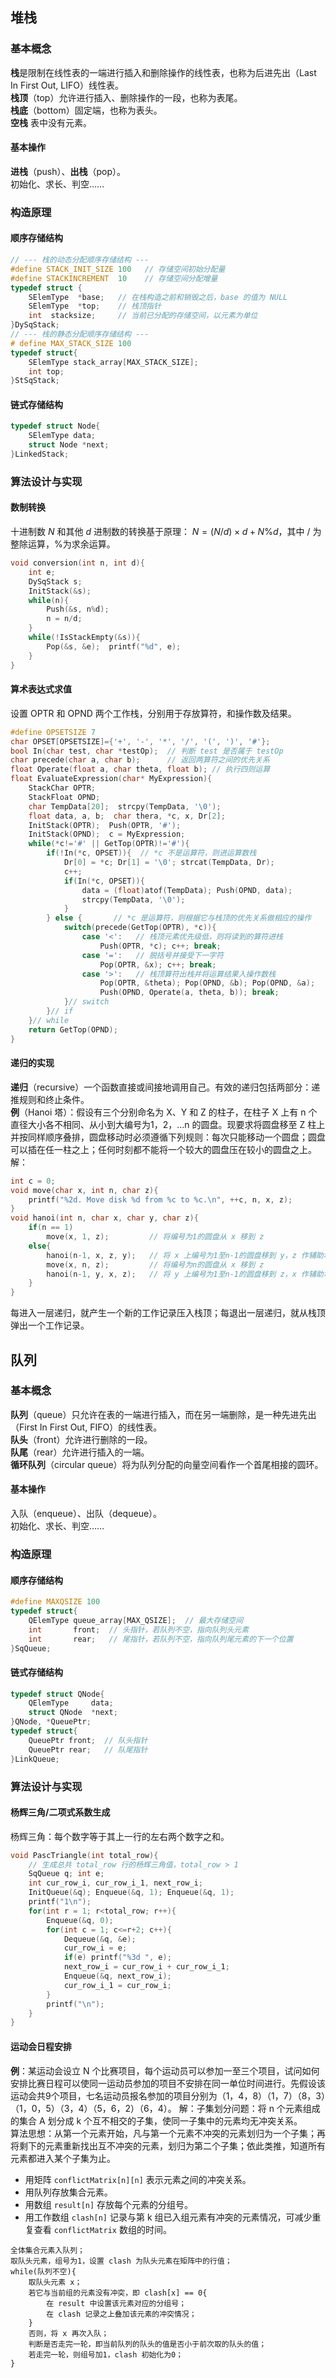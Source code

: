 ## 堆栈
### 基本概念
**栈**是限制在线性表的一端进行插入和删除操作的线性表，也称为后进先出（Last In First Out, LIFO）线性表。  
**栈顶**（top）允许进行插入、删除操作的一段，也称为表尾。  
**栈底**（bottom）固定端，也称为表头。  
**空栈** 表中没有元素。

#### 基本操作
**进栈**（push）、**出栈**（pop）。  
初始化、求长、判空……

### 构造原理
#### 顺序存储结构
``` c
// --- 栈的动态分配顺序存储结构 ---
#define STACK_INIT_SIZE 100   // 存储空间初始分配量
#define STACKINCREMENT  10    // 存储空间分配增量
typedef struct {
    SElemType  *base;   // 在栈构造之前和销毁之后，base 的值为 NULL
    SElemType  *top;    // 栈顶指针
    int  stacksize;     // 当前已分配的存储空间，以元素为单位
}DySqStack;
// --- 栈的静态分配顺序存储结构 ---
# define MAX_STACK_SIZE 100
typedef struct{
    SElemType stack_array[MAX_STACK_SIZE];
    int top;
}StSqStack;
```

#### 链式存储结构
``` c
typedef struct Node{
    SElemType data;
    struct Node *next;
}LinkedStack;
```

### 算法设计与实现
#### 数制转换
十进制数 $N$ 和其他 $d$ 进制数的转换基于原理： $N=(N / d)\times d + N \% d$，其中 $/$ 为整除运算，$\%$为求余运算。
``` c
void conversion(int n, int d){
    int e;
    DySqStack s;
    InitStack(&s);
    while(n){
        Push(&s, n%d);
        n = n/d;
    }
    while(!IsStackEmpty(&s)){
        Pop(&s, &e);  printf("%d", e);
    }
}
```

#### 算术表达式求值
设置 OPTR 和 OPND 两个工作栈，分别用于存放算符，和操作数及结果。
``` c
#define OPSETSIZE 7
char OPSET[OPSETSIZE]={'+', '-', '*', '/', '(', ')', '#'};
bool In(char test, char *testOp);  // 判断 test 是否属于 testOp
char precede(char a, char b);      // 返回两算符之间的优先关系
float Operate(float a, char theta, float b); // 执行四则运算
float EvaluateExpression(char* MyExpression){
    StackChar OPTR;
    StackFloat OPND;
    char TempData[20];  strcpy(TempData, '\0');
    float data, a, b;  char thera, *c, x, Dr[2];
    InitStack(OPTR);  Push(OPTR, '#');
    InitStack(OPND);  c = MyExpression;
    while(*c!='#' || GetTop(OPTR)!='#'){
        if(!In(*c, OPSET)){  // *c 不是运算符，则进运算数栈
            Dr[0] = *c; Dr[1] = '\0'; strcat(TempData, Dr);
            c++;
            if(In(*c, OPSET)){
                data = (float)atof(TempData); Push(OPND, data);
                strcpy(TempData, '\0');
            }
        } else {       // *c 是运算符，则根据它与栈顶的优先关系做相应的操作
            switch(precede(GetTop(OPTR), *c)){
                case '<':   // 栈顶元素优先级低，则将读到的算符进栈
                    Push(OPTR, *c); c++; break;
                case '=':   // 脱括号并接受下一字符
                    Pop(OPTR, &x); c++; break;
                case '>':   // 栈顶算符出栈并将运算结果入操作数栈
                    Pop(OPTR, &theta); Pop(OPND, &b); Pop(OPND, &a);
                    Push(OPND, Operate(a, theta, b)); break;
            }// switch
        }// if
    }// while
    return GetTop(OPND);
}
```

#### 递归的实现
**递归**（recursive）一个函数直接或间接地调用自己。有效的递归包括两部分：递推规则和终止条件。  
**例**（Hanoi 塔）：假设有三个分别命名为 X、Y 和 Z 的柱子，在柱子 X 上有 n 个直径大小各不相同、从小到大编号为1，2，…n 的圆盘。现要求将圆盘移至 Z 柱上并按同样顺序叠排，圆盘移动时必须遵循下列规则：每次只能移动一个圆盘；圆盘可以插在任一柱之上；任何时刻都不能将一个较大的圆盘压在较小的圆盘之上。  
解：
``` c
int c = 0;
void move(char x, int n, char z){
    printf("%2d. Move disk %d from %c to %c.\n", ++c, n, x, z);
}
void hanoi(int n, char x, char y, char z){
    if(n == 1)
        move(x, 1, z);         // 将编号为1的圆盘从 x 移到 z
    else{
        hanoi(n-1, x, z, y);   // 将 x 上编号为1至n-1的圆盘移到 y，z 作辅助塔
        move(x, n, z);         // 将编号为n的圆盘从 x 移到 z
        hanoi(n-1, y, x, z);   // 将 y 上编号为1至n-1的圆盘移到 z，x 作辅助塔
    }
}
```
每进入一层递归，就产生一个新的工作记录压入栈顶；每退出一层递归，就从栈顶弹出一个工作记录。

## 队列
### 基本概念
**队列**（queue）只允许在表的一端进行插入，而在另一端删除，是一种先进先出（First In First Out, FIFO）的线性表。  
**队头**（front）允许进行删除的一段。  
**队尾**（rear）允许进行插入的一端。  
**循环队列**（circular queue）将为队列分配的向量空间看作一个首尾相接的圆环。

#### 基本操作
入队（enqueue）、出队（dequeue）。  
初始化、求长、判空……

### 构造原理
#### 顺序存储结构
``` c
#define MAXQSIZE 100
typedef struct{
    QElemType queue_array[MAX_QSIZE];  // 最大存储空间
    int       front;  // 头指针，若队列不空，指向队列头元素
    int       rear;   // 尾指针，若队列不空，指向队列尾元素的下一个位置
}SqQueue;
```

#### 链式存储结构
``` c
typedef struct QNode{
    QElemType     data;
    struct QNode  *next;
}QNode, *QueuePtr;
typedef struct{
    QueuePtr front;  // 队头指针
    QueuePtr rear;   // 队尾指针
}LinkQueue;
```

### 算法设计与实现
#### 杨辉三角/二项式系数生成
杨辉三角：每个数字等于其上一行的左右两个数字之和。
``` c
void PascTriangle(int total_row){
    // 生成总共 total_row 行的杨辉三角值，total_row > 1
    SqQueue q; int e;
    int cur_row_i, cur_row_i_1, next_row_i;
    InitQueue(&q); Enqueue(&q, 1); Enqueue(&q, 1);
    printf("1\n");
    for(int r = 1; r<total_row; r++){
        Enqueue(&q, 0);
        for(int c = 1; c<=r+2; c++){
            Dequeue(&q, &e);
            cur_row_i = e;
            if(e) printf("%3d ", e);
            next_row_i = cur_row_i + cur_row_i_1;
            Enqueue(&q, next_row_i);
            cur_row_i_1 = cur_row_i;
        }
        printf("\n");
    }
}
```

#### 运动会日程安排
**例**：某运动会设立 N 个比赛项目，每个运动员可以参加一至三个项目，试问如何安排比赛日程可以使同一运动员参加的项目不安排在同一单位时间进行。先假设该运动会共9个项目，七名运动员报名参加的项目分别为（1，4，8）（1，7）（8，3）（1，0，5）（3，4）（5，6，2）（6，4）。
解：子集划分问题：将 n 个元素组成的集合 A 划分成 k 个互不相交的子集，使同一子集中的元素均无冲突关系。  
算法思想：从第一个元素开始，凡与第一个元素不冲突的元素划归为一个子集；再将剩下的元素重新找出互不冲突的元素，划归为第二个子集；依此类推，知道所有元素都进入某个子集为止。  
* 用矩阵 `conflictMatrix[n][n]` 表示元素之间的冲突关系。
* 用队列存放集合元素。
* 用数组 `result[n]` 存放每个元素的分组号。
* 用工作数组 `clash[n]` 记录与第 k 组已入组元素有冲突的元素情况，可减少重复查看 `conflictMatrix` 数组的时间。

```
全体集合元素入队列；
取队头元素，组号为1，设置 clash 为队头元素在矩阵中的行值；
while(队列不空){
    取队头元素 x；
    若它与当前组的元素没有冲突，即 clash[x] == 0{
        在 result 中设置该元素对应的分组号；
        在 clash 记录之上叠加该元素的冲突情况；
    }
    否则，将 x 再次入队；
    判断是否走完一轮，即当前队列的队头的值是否小于前次取的队头的值；
    若走完一轮，则组号加1，clash 初始化为0；
}
```
